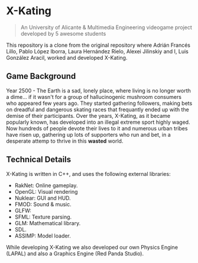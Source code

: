 # X-Kating
> An University of Alicante & Multimedia Engineering videogame project developed by 5 awesome students

This repository is a clone from the original repository where Adrián Francés Lillo, Pablo López Iborra, Laura Hernández Rielo, Alexei Jilinskiy and I, Luis González Aracil, worked and developed X-Kating.

## Game Background
Year 2500 - The Earth is a sad, lonely place, where living is no longer worth a dime... if it wasn't for a group of hallucinogenic mushroom consumers who appeared few years ago. They started gathering followers, making bets on dreadful and dangerous skating races that frequantly ended up with the demise of their participants. Over the years, X-Kating, as it became popularly known, has developed into an illegal extreme sport highly waged. Now hundreds of people devote their lives to it and numerous urban tribes have risen up, gathering up lots of supporters who run and bet, in a desperate attemp to thrive in this **wasted** world.

## Technical Details
X-Kating is written in C++, and uses the following external libraries:
- RakNet: Online gameplay.
- OpenGL: Visual rendering
- Nuklear: GUI and HUD.
- FMOD: Sound & music.
- GLFW:
- SFML: Texture parsing.
- GLM: Mathematical library.
- SDL.
- ASSIMP: Model loader.

While developing X-Kating we also developed our own Physics Engine (LAPAL) and also a Graphics Engine (Red Panda Studio).
